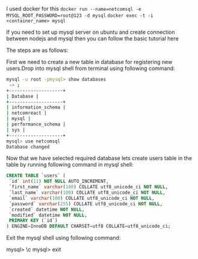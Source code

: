 I used docker for this
`docker run --name=netcomsql -e MYSQL_ROOT_PASSWORD=root@123 -d mysql`
`docker exec -t -i <container_name> mysql`

If you need to set up mysql server on ubuntu and create connection between nodejs and mysql then you can follow the basic tutorial here

The steps are as follows:

First we need to create a new table in database for registering new users.Drop into mysql shell from terminal using following command:
```bash
mysql -u root -pmysql> show databases
 -> ;
+--------------------+
| Database |
+--------------------+
| information_schema |
| netcomreact |
| mysql |
| performance_schema |
| sys |
+--------------------+
mysql> use netcomsql
Database changed
```

Now that we have selected required database lets create users table in the table by running following command in mysql shell:
```sql
CREATE TABLE `users` (
 `id` int(11) NOT NULL AUTO_INCREMENT,
 `first_name` varchar(100) COLLATE utf8_unicode_ci NOT NULL,
 `last_name` varchar(100) COLLATE utf8_unicode_ci NOT NULL,
 `email` varchar(100) COLLATE utf8_unicode_ci NOT NULL,
 `password` varchar(255) COLLATE utf8_unicode_ci NOT NULL,
 `created` datetime NOT NULL,
 `modified` datetime NOT NULL,
 PRIMARY KEY (`id`)
) ENGINE=InnoDB DEFAULT CHARSET=utf8 COLLATE=utf8_unicode_ci;
```
Exit the mysql shell using following command:

mysql> \c
mysql> exit
